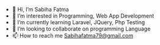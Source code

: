 - 👋 Hi, I’m Sabiha Fatma
- 👀 I’m interested in Programming, Web App Development
- 🌱 I’m currently learning Laravel, JQuery, Php Testing
- 💞️ I’m looking to collaborate on programming Language
- 📫 How to reach me Sabihafatma79@gmail.com

<!---
sabiha1234/sabiha1234 is a ✨ special ✨ repository because its `README.md` (this file) appears on your GitHub profile.
You can click the Preview link to take a look at your changes.
--->
